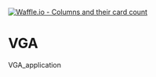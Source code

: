[![Waffle.io - Columns and their card count](https://badge.waffle.io/MennoFJ/VGA_application.svg?columns=all)](https://waffle.io/MennoFJ/VGA_application)
# VGA
VGA_application
